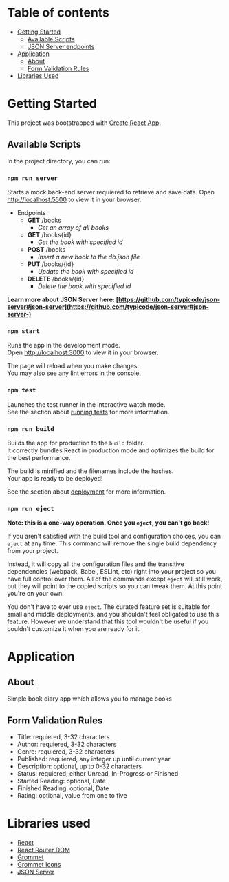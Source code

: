 # Table of contents

- [Getting Started](#getting-started)
  - [Available Scripts](#available-scripts)
  - [JSON Server endpoints](#Endpoints)
- [Application](#application)
  - [About](#about)
  - [Form Validation Rules](#form-validation-rules)
- [Libraries Used](#libraries-used)

# Getting Started

This project was bootstrapped with [Create React App](https://github.com/facebook/create-react-app).

## Available Scripts

In the project directory, you can run:

### `npm run server`

Starts a mock back-end server requiered to retrieve and save data.
Open [http://localhost:5500](http://localhost:5500) to view it in your browser.

- Endpoints
  - **GET** /books
    - _Get an array of all books_
  - **GET** /books{id}
    - _Get the book with specified id_
  - **POST** /books
    - _Insert a new book to the db.json file_
  - **PUT** /books/{id}
    - _Update the book with specified id_
  - **DELETE** /books/{id}
    - _Delete the book with specified id_

**Learn more about JSON Server here: [https://github.com/typicode/json-server#json-server](https://github.com/typicode/json-server#json-server-)**

### `npm start`

Runs the app in the development mode.\
Open [http://localhost:3000](http://localhost:3000) to view it in your browser.

The page will reload when you make changes.\
You may also see any lint errors in the console.

### `npm test`

Launches the test runner in the interactive watch mode.\
See the section about [running tests](https://facebook.github.io/create-react-app/docs/running-tests) for more information.

### `npm run build`

Builds the app for production to the `build` folder.\
It correctly bundles React in production mode and optimizes the build for the best performance.

The build is minified and the filenames include the hashes.\
Your app is ready to be deployed!

See the section about [deployment](https://facebook.github.io/create-react-app/docs/deployment) for more information.

### `npm run eject`

**Note: this is a one-way operation. Once you `eject`, you can't go back!**

If you aren't satisfied with the build tool and configuration choices, you can `eject` at any time. This command will remove the single build dependency from your project.

Instead, it will copy all the configuration files and the transitive dependencies (webpack, Babel, ESLint, etc) right into your project so you have full control over them. All of the commands except `eject` will still work, but they will point to the copied scripts so you can tweak them. At this point you're on your own.

You don't have to ever use `eject`. The curated feature set is suitable for small and middle deployments, and you shouldn't feel obligated to use this feature. However we understand that this tool wouldn't be useful if you couldn't customize it when you are ready for it.

# Application

## About

Simple book diary app which allows you to manage books

## Form Validation Rules

- Title: requiered, 3-32 characters
- Author: requiered, 3-32 characters
- Genre: requiered, 3-32 characters
- Published: requiered, any integer up until current year
- Description: optional, up to 0-32 characters
- Status: requiered, either Unread, In-Progress or Finished
- Started Reading: optional, Date
- Finished Reading: optional, Date
- Rating: optional, value from one to five

# Libraries used

- [React](https://reactjs.org/)
- [React Router DOM](https://reactrouter.com/)
- [Grommet](https://v2.grommet.io/)
- [Grommet Icons](https://icons.grommet.io/)
- [JSON Server](https://github.com/typicode/json-server#readme)
